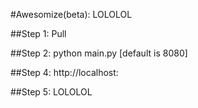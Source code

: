 #Awesomize(beta): LOLOLOL

##Step 1:
Pull

##Step 2:
python main.py <port> [default is 8080]

##Step 4:
http://localhost:<port>

##Step 5:
LOLOLOL
